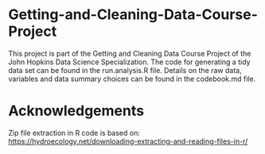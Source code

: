 # Getting-and-Cleaning-Data-Course-Project
This project is part of the Getting and Cleaning Data Course Project of the John Hopkins Data Science Specialization. The code for generating a tidy data set can be found in the run.analysis.R file. Details on the raw data, variables and data summary choices can be found in the codebook.md file.  
# Acknowledgements
Zip file extraction in R code is based on: https://hydroecology.net/downloading-extracting-and-reading-files-in-r/
